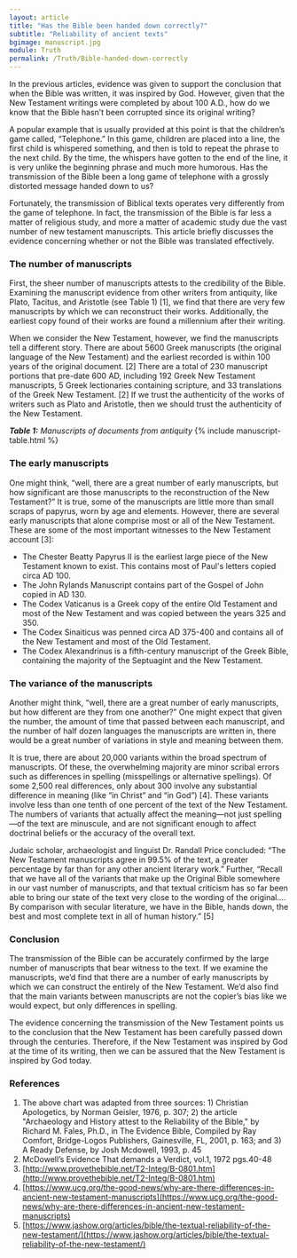 ```yaml
---
layout: article
title: "Has the Bible been handed down correctly?"
subtitle: "Reliability of ancient texts"
bgimage: manuscript.jpg
module: Truth
permalink: /Truth/Bible-handed-down-correctly
---
```


In the previous articles, evidence was given to support the conclusion that when the Bible was written, it was inspired by God. However, given that the New Testament writings were completed by about 100 A.D., how do we know that the Bible hasn’t been corrupted since its original writing?
 
A popular example that is usually provided at this point is that the children’s game called, “Telephone.” In this game, children are placed into a line, the first child is whispered something, and then is told to repeat the phrase to the next child. By the time, the whispers have gotten to the end of the line, it is very unlike the beginning phrase and much more humorous. Has the transmission of the Bible been a long game of telephone with a grossly distorted message handed down to us?
 
Fortunately, the transmission of Biblical texts operates very differently from the game of telephone. In fact, the transmission of the Bible is far less a matter of religious study, and more a matter of academic study due the vast number of new testament manuscripts. This article briefly discusses the evidence concerning whether or not the Bible was translated effectively.
 
### The number of manuscripts
First, the sheer number of manuscripts attests to the credibility of the Bible. Examining the manuscript evidence from other writers from antiquity, like Plato, Tacitus, and Aristotle (see Table 1) [1], we find that there are very few manuscripts by which we can reconstruct their works. Additionally, the earliest copy found of their works are found a millennium after their writing.
 
When we consider the New Testament, however, we find the manuscripts tell a different story. There are about 5600 Greek manuscripts (the original language of the New Testament) and the earliest recorded is within 100 years of the original document. [2] There are a total of 230 manuscript portions that pre-date 600 AD, including 192 Greek New Testament manuscripts, 5 Greek lectionaries containing scripture, and 33 translations of the Greek New Testament. [2] If we trust the authenticity of the works of writers such as Plato and Aristotle, then we should trust the authenticity of the New Testament.
 
_**Table 1:** Manuscripts of documents from antiquity_
​{% include manuscript-table.html %}
### The early manuscripts
One might think, “well, there are a great number of early manuscripts, but how significant are those manuscripts to the reconstruction of the New Testament?” It is true, some of the manuscripts are little more than small scraps of papyrus, worn by age and elements. However, there are several early manuscripts that alone comprise most or all of the New Testament. These are some of the most important witnesses to the New Testament account [3]:
 
- The Chester Beatty Papyrus II is the earliest large piece of the New Testament known to exist. This contains most of Paul's letters copied circa AD 100.
- The John Rylands Manuscript contains part of the Gospel of John copied in AD 130.
- The Codex Vaticanus is a Greek copy of the entire Old Testament and most of the New Testament and was copied between the years 325 and 350.
- The Codex Sinaiticus was penned circa AD 375-400 and contains all of the New Testament and most of the Old Testament.
- The Codex Alexandrinus is a fifth-century manuscript of the Greek Bible, containing the majority of the Septuagint and the New Testament.
 
### The variance of the manuscripts
Another might think, “well, there are a great number of early manuscripts, but how different are they from one another?” One might expect that given the number, the amount of time that passed between each manuscript, and the number of half dozen languages the manuscripts are written in, there would be a great number of variations in style and meaning between them.
 
It is true, there are about 20,000 variants within the broad spectrum of manuscripts. Of these, the overwhelming majority are minor scribal errors such as differences in spelling (misspellings or alternative spellings). Of some 2,500 real differences, only about 300 involve any substantial difference in meaning (like “in Christ” and “in God”) [4]. These variants involve less than one tenth of one percent of the text of the New Testament. The numbers of variants that actually affect the meaning—not just spelling—of the text are minuscule, and are not significant enough to affect doctrinal beliefs or the accuracy of the overall text.
 
Judaic scholar, archaeologist and linguist Dr. Randall Price concluded: “The New Testament manuscripts agree in 99.5% of the text, a greater percentage by far than for any other ancient literary work.” Further, “Recall that we have all of the variants that make up the Original Bible somewhere in our vast number of manuscripts, and that textual criticism has so far been able to bring our state of the text very close to the wording of the original…. By comparison with secular literature, we have in the Bible, hands down, the best and most complete text in all of human history.” [5]
 
### Conclusion
The transmission of the Bible can be accurately confirmed by the large number of manuscripts that bear witness to the text. If we examine the manuscripts, we’d find that there are a number of early manuscripts by which we can construct the entirely of the New Testament. We’d also find that the main variants between manuscripts are not the copier’s bias like we would expect, but only differences in spelling.
 
The evidence concerning the transmission of the New Testament points us to the conclusion that the New Testament has been carefully passed down through the centuries. Therefore, if the New Testament was inspired by God at the time of its writing, then we can be assured that the New Testament is inspired by God today.
 
### References
1. The above chart was adapted from three sources: 1) Christian Apologetics, by Norman Geisler, 1976, p. 307; 2) the article "Archaeology and History attest to the Reliability of the Bible," by Richard M. Fales, Ph.D., in The Evidence Bible, Compiled by Ray Comfort, Bridge-Logos Publishers, Gainesville, FL, 2001, p. 163; and 3) A Ready Defense, by Josh Mcdowell, 1993, p. 45
2. McDowell’s Evidence That demands a Verdict, vol.1, 1972 pgs.40-48
3. [http://www.provethebible.net/T2-Integ/B-0801.htm](http://www.provethebible.net/T2-Integ/B-0801.htm)
4. [https://www.ucg.org/the-good-news/why-are-there-differences-in-ancient-new-testament-manuscripts](https://www.ucg.org/the-good-news/why-are-there-differences-in-ancient-new-testament-manuscripts)
5. [https://www.jashow.org/articles/bible/the-textual-reliability-of-the-new-testament/](https://www.jashow.org/articles/bible/the-textual-reliability-of-the-new-testament/)